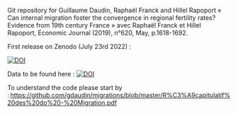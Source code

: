 Git repository for Guillaume Daudin, Raphaël Franck and Hillel Rapoport « Can internal migration foster the convergence in regional fertility rates? Evidence from 19th century France » avec Raphaël Franck et Hillel Rapoport, Economic Journal (2019), n°620, May, p.1618-1692. 

First release on Zenodo (July 23rd 2022) : 

[![DOI](https://zenodo.org/badge/44527045.svg)](https://zenodo.org/badge/latestdoi/44527045)

Data to be found here :
[![DOI](https://zenodo.org/badge/DOI/10.5281/zenodo.6890913.svg)](https://doi.org/10.5281/zenodo.6890913)

To understand the code please start by : https://github.com/gdaudin/migrations/blob/master/R%C3%A9capitulatif%20des%20do%20-%20Migration.pdf

